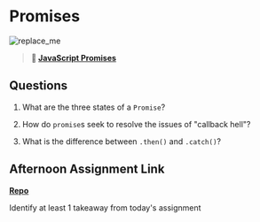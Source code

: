 # Promises

![replace_me](https://codeworks.blob.core.windows.net/public/assets/img/illustrations/placeholder.svg)

> **📖 [JavaScript Promises](https://codeworksacademy.com/fs-student-guide/resources/wk4/02-Promises)**

## Questions

1. What are the three states of a `Promise`?

2. How do `promise`s seek to resolve the issues of "callback hell"?

3. What is the difference between `.then()` and `.catch()`?

## Afternoon Assignment Link

**[Repo](https://github.com/JoeCalvi/<ASSIGNMENT_REPO>)**

Identify at least 1 takeaway from today's assignment
